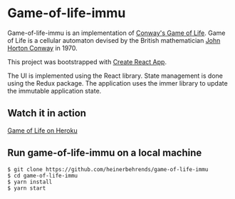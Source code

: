 # Game-of-life-immu

Game-of-life-immu is an implementation of [Conway's Game of Life](https://en.wikipedia.org/wiki/Conway%27s_Game_of_Life). Game of Life is a cellular automaton devised by the British mathematician [John Horton Conway](https://en.wikipedia.org/wiki/John_Horton_Conway) in 1970.

This project was bootstrapped with [Create React App](https://github.com/facebook/create-react-app).

The UI is implemented using the React library. State management is done using the Redux package. The application uses the immer library to update the immutable application state.

## Watch it in action

[Game of Life on Heroku](https://game-of-life-immutable.herokuapp.com/)

## Run game-of-life-immu on a local machine

```
$ git clone https://github.com/heinerbehrends/game-of-life-immu
$ cd game-of-life-immu
$ yarn install
$ yarn start
```
